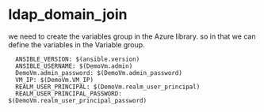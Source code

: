 # ldap_domain_join

we need to create the variables group in the Azure library. so in that we can define the variables in the Variable group.

      ANSIBLE_VERSION: $(ansible.version)
      ANSIBLE_USERNAME: $(DemoVm.admin)
      DemoVm.admin_password: $(DemoVm.admin_password)
      VM_IP: $(DemoVm.VM_IP) 
      REALM_USER_PRINCIPAL: $(DemoVm.realm_user_principal)
      REALM_USER_PRINCIPAL_PASSWORD: $(DemoVm.realm_user_principal_password)
